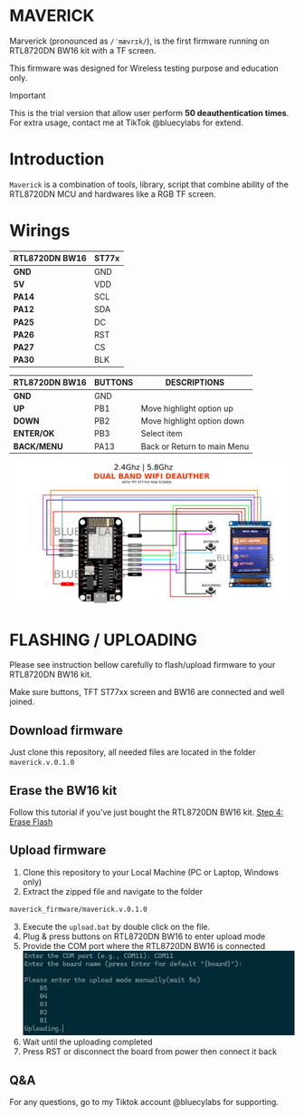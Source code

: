 # MAVERICK
Marverick (pronounced as `/ˈmævrɪk/`), is the first firmware running on RTL8720DN BW16 kit with a TF screen.

This firmware was designed for Wireless testing purpose and education only.

> [!IMPORTANT]  
> This is the trial version that allow user perform **50 deauthentication times**. For extra usage, contact me at TikTok @bluecylabs for extend.

# Introduction

`Maverick` is a combination of tools, library, script that combine ability of the RTL8720DN MCU and hardwares like a RGB TF screen.

# Wirings
| **RTL8720DN BW16** | **ST77x** |
| ------------------ | --------- |
| **GND**            | GND       |
| **5V**             | VDD       |
| **PA14**           | SCL       |
| **PA12**           | SDA       |
| **PA25**           | DC        |
| **PA26**           | RST       |
| **PA27**           | CS        |
| **PA30**           | BLK       |

| **RTL8720DN BW16** | **BUTTONS** | **DESCRIPTIONS**                |
| ------------------ | ------------ | --------------------------- |
| **GND**            | GND          |                             |
| **UP**             | PB1          | Move highlight option up    |
| **DOWN**           | PB2          | Move highlight option down  |
| **ENTER/OK**       | PB3          | Select item                 |
| **BACK/MENU**      | PA13         | Back or Return to main Menu |

![maverick wirings](./image/maverick.png)

# FLASHING / UPLOADING
Please see instruction bellow carefully to flash/upload firmware to your RTL8720DN BW16 kit.

Make sure buttons, TFT ST77xx screen and BW16 are connected and well joined.

## Download firmware
Just clone this repository, all needed files are located in the folder `maverick.v.0.1.0`

## Erase the BW16 kit
Follow this tutorial if you've just bought the RTL8720DN BW16 kit. [Step 4: Erase Flash](https://www.amebaiot.com/en/amebad-bw16-arduino-getting-started/)

## Upload firmware
1. Clone this repository to your Local Machine (PC or Laptop, Windows only)
2. Extract the zipped file and navigate to the folder
```bash
maverick_firmware/maverick.v.0.1.0
```
3. Execute the `upload.bat` by double click on the file.
4. Plug & press buttons on RTL8720DN BW16 to enter upload mode
5. Provide the COM port where the RTL8720DN BW16 is connected
![bat execution](./image/bat_file.jpg)
6. Wait until the uploading completed
7. Press RST or disconnect the board from power then connect it back

## Q&A

For any questions, go to my Tiktok account @bluecylabs for supporting.